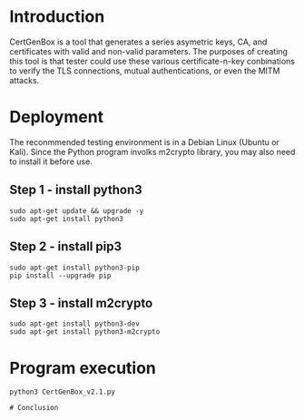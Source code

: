 # Introduction
CertGenBox is a tool that generates a series asymetric keys, CA, and certificates with valid and non-valid parameters. The purposes of creating this tool is that tester could use these various certificate-n-key conbinations to verify the TLS connections, mutual authentications, or even the MITM attacks.

# Deployment
The reconmmended testing environment is in a Debian Linux (Ubuntu or Kali). Since the Python program involks m2crypto library, you may also need to install it before use.

## Step 1 - install python3
```
sudo apt-get update && upgrade -y
sudo apt-get install python3
```
## Step 2 - install pip3
```
sudo apt-get install python3-pip
pip install --upgrade pip
```
## Step 3 - install m2crypto
```
sudo apt-get install python3-dev
sudo apt-get install python3-m2crypto
```
# Program execution
```
python3 CertGenBox_v2.1.py

# Conclusion

